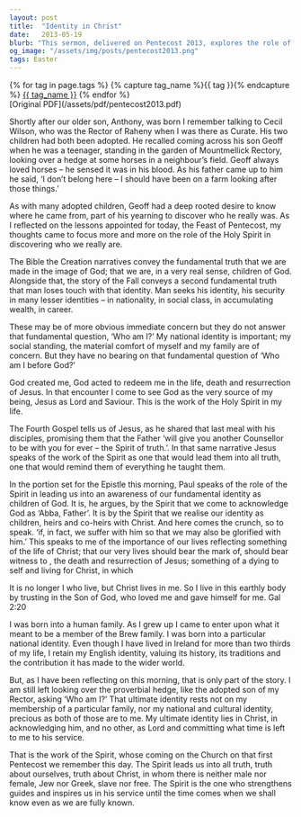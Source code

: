 ```yaml
---
layout: post
title:  "Identity in Christ"
date:   2013-05-19
blurb: "This sermon, delivered on Pentecost 2013, explores the role of the Holy Spirit in helping us discover our true identity as children of God. It emphasizes that our ultimate identity lies not in our social status, nationality, or wealth, but in Christ. The sermon encourages us to reflect Christ in our lives, bearing witness to His death and resurrection."
og_image: "/assets/img/posts/pentecost2013.png"
tags: Easter
---    
```

<div class="tag-pills">
  {% for tag in page.tags %}
    {% capture tag_name %}{{ tag }}{% endcapture %}
    <a href="{{ site.baseurl }}/tag/{{ tag_name | slugify }}" class="tag-pill">{{ tag_name }}</a>
  {% endfor %}
</div>
[Original PDF](/assets/pdf/pentecost2013.pdf)

Shortly after our older son, Anthony, was born I remember talking to Cecil Wilson, who was the Rector of Raheny when I was there as Curate. His two children had both been adopted. He recalled coming across his son Geoff when he was a teenager, standing in the garden of Mountmellick Rectory, looking over a hedge at some horses in a neighbour’s field. Geoff always loved horses – he sensed it was in his blood. As his father came up to him he said, ‘I don’t belong here – I should have been on a farm looking after those things.’

As with many adopted children, Geoff had a deep rooted desire to know where he came from, part of his yearning to discover who he really was. As I reflected on the lessons appointed for today, the Feast of Pentecost, my thoughts came to focus more and more on the role of the Holy Spirit in discovering who we really are.

The Bible the Creation narratives convey the fundamental truth that we are made in the image of God; that we are, in a very real sense, children of God. Alongside that, the story of the Fall conveys a second fundamental truth that man loses touch with that identity. Man seeks his identity, his security in many lesser identities – in nationality, in social class, in accumulating wealth, in career.

These may be of more obvious immediate concern but they do not answer that fundamental question, ‘Who am I?’ My national identity is important; my social standing, the material comfort of myself and my family are of concern. But they have no bearing on that fundamental question of ‘Who am I before God?’

God created me, God acted to redeem me in the life, death and resurrection of Jesus. In that encounter I come to see God as the very source of my being, Jesus as Lord and Saviour. This is the work of the Holy Spirit in my life.

The Fourth Gospel tells us of Jesus, as he shared that last meal with his disciples, promising them that the Father ‘will give you another Counsellor to be with you for ever – the Spirit of truth.’. In that same narrative Jesus speaks of the work of the Spirit as one that would lead them into all truth, one that would remind them of everything he taught them.

In the portion set for the Epistle this morning, Paul speaks of the role of the Spirit in leading us into an awareness of our fundamental identity as children of God. It is, he argues, by the Spirit that we come to acknowledge God as ‘Abba, Father’. It is by the Spirit that we realise our identity as children, heirs and co-heirs with Christ. And here comes the crunch, so to speak. ‘if, in fact, we suffer with him so that we may also be glorified with him.’ This speaks to me of the importance of our lives reflecting something of the life of Christ; that our very lives should bear the mark of, should bear witness to , the death and resurrection of Jesus; something of a dying to self and living for Christ, in which

It is no longer I who live, but Christ lives in me. So I live in this earthly body by trusting in the Son of God, who loved me and gave himself for me. Gal 2:20

I was born into a human family. As I grew up I came to enter upon what it meant to be a member of the Brew family. I was born into a particular national identity. Even though I have lived in Ireland for more than two thirds of my life, I retain my English identity, valuing its history, its traditions and the contribution it has made to the wider world.

But, as I have been reflecting on this morning, that is only part of the story. I am still left looking over the proverbial hedge, like the adopted son of my Rector, asking ‘Who am I?’ That ultimate identity rests not on my membership of a particular family, nor my national and cultural identity, precious as both of those are to me. My ultimate identity lies in Christ, in acknowledging him, and no other, as Lord and committing what time is left to me to his service.

That is the work of the Spirit, whose coming on the Church on that first Pentecost we remember this day. The Spirit leads us into all truth, truth about ourselves, truth about Christ, in whom there is neither male nor female, Jew nor Greek, slave nor free. The Spirit is the one who strengthens guides and inspires us in his service until the time comes when we shall know even as we are fully known.
